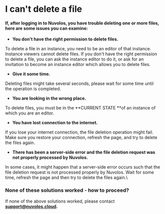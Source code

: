 # I can't delete a file

#### If, after logging in to Nuvolos, you have trouble deleting one or more files, here are some issues you can examine:

* **You don't have the right permission to delete files.**

To delete a file in an instance, you need to be an editor of that instance. Instance viewers cannot delete files. If you don't have the right permission to delete a file, you can ask the instance editor to do it, or ask for an invitation to become an instance editor which allows you to delete files.

* **Give it some time.**

Deleting files might take several seconds, please wait for some time until the operation is completed.

* **You are looking in the wrong place.**

To delete files, you must be in the **CURRENT STATE **of an instance of which you are an editor.

* **You have lost connection to the internet.**

If you lose your internet connection, the file deletion operation might fail. Make sure you restore your connection,  refresh the page, and try to delete the files again.

* **There has been a server-side error and the file deletion request was not properly processed by Nuvolos.**

In some cases, it might happen that a server-side error occurs such that the file deletion request is not processed properly by Nuvolos. Wait for some time, refresh the page and then try to delete the files again.\


### None of these solutions worked - how to proceed?

If none of the above solutions worked, please contact [**support@nuvolos.cloud**](mailto:support@nuvolos.cloud)**.**

